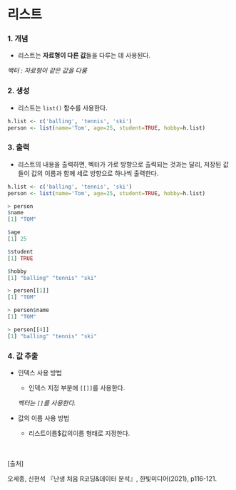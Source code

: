 # 리스트

### 1. 개념

- 리스트는 **자료형이 다른 값**들을 다루는 데 사용된다.

*백터 : 자료형이 같은 값을 다룸*



### 2. 생성

- 리스트는 `list()` 함수를 사용한다.

~~~ R
h.list <- c('balling', 'tennis', 'ski')
person <- list(name='Tom', age=25, student=TRUE, hobby=h.list)
~~~



### 3. 출력

- 리스트의 내용을 출력하면, 벡터가 가로 방향으로 출력되는 것과는 달리, 저장된 값들이 값의 이름과 함께 세로 방향으로 하나씩 출력한다.

~~~r
h.list <- c('balling', 'tennis', 'ski')
person <- list(name='Tom', age=25, student=TRUE, hobby=h.list)

> person
$name
[1] "TOM"

$age
[1] 25

$student
[1] TRUE

$hobby
[1] "balling" "tennis" "ski"

> person[[1]]
[1] "TOM"

> person$name
[1] "TOM"

> person[[4]]
[1] "balling" "tennis" "ski"
~~~



### 4. 값 추출

- 인덱스 사용 방법

  - 인덱스 지정 부분에 ``[[]]``를 사용한다.

  *벡터는 `[]`를 사용한다.*

- 값의 이름 사용 방법
  - 리스트이름$값의이름 형태로 지정한다.


<br/><br/>
[출처]<br/>

오세종, 신현석 『난생 처음 R코딩&데이터 분석』, 한빛미디어(2021), p116-121.

